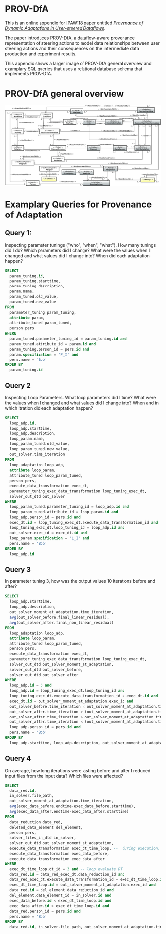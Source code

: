 # PROV-DfA

This is an online appendix for [IPAW'18](http://provenanceweek2018.org/ipaw/) paper entitled *[Provenance of Dynamic Adaptations in User-steered Dataflows](https://link.springer.com/chapter/10.1007/978-3-319-98379-0_2)*.

The paper introduces PROV-DfA, a dataflow-aware provenance representation of steering actions to model data relationships between user steering actions and their consequences on the intermediate data production and experiment results.

This appendix shows a larger image of PROV-DfA general overview and examplary SQL queries that uses a relational database schema that implements PROV-DfA.

# PROV-DfA general overview
![alt text](https://raw.githubusercontent.com/hpcdb/PROV-DfA/master/PROV-DfA.png "PROV-DfA provenance data model")

# Examplary Queries for Provenance of Adaptation

## Query 1:
Inspecting parameter tunings ("who", "when", "what"). How many tunings did I do? Which parameters did I change? What were the values when I changed and what values did I change into? When did each adaptation happen?

```sql
SELECT
  param_tuning.id,
  param_tuning.starttime,
  param_tuning.description,
  param.name,
  param_tuned.old_value,
  param_tuned.new_value
FROM
  parameter_tuning param_tuning,
  attribute param,
  attribute_tuned param_tuned,
  person pers
WHERE
  param_tuned.parameter_tuning_id = param_tuning.id and
  param_tuned.attribute_id = param.id and
  param_tuning.person_id = pers.id and  
  param.specification = 'P_I' and  
  pers.name = 'Bob'
ORDER BY
  param_tuning.id
```

## Query 2
Inspecting Loop Parameters. What loop parameters did I tune? What were the values when I changed and what values did I change into? When and in which itration did each adaptation happen?
```sql
SELECT
  loop_adp.id,
  loop_adp.starttime,
  loop_adp.description,
  loop_param.name,
  loop_param_tuned.old_value,
  loop_param_tuned.new_value,
  out_solver.time_iteration
FROM
  loop_adaptation loop_adp,
  attribute loop_param,
  attribute_tuned loop_param_tuned,
  person pers,
  execute_data_transformation exec_dt,
  parameter_tuning_exec_data_transformation loop_tuning_exec_dt,
  solver_out_dtd out_solver
WHERE
  loop_param_tuned.parameter_tuning_id = loop_adp.id and
  loop_param_tuned.attribute_id = loop_param.id and
  loop_adp.person_id = pers.id and  
  exec_dt.id = loop_tuning_exec_dt.execute_data_transformation_id and
  loop_tuning_exec_dt.loop_tuning_id = loop_adp.id and
  out_solver.exec_id = exec_dt.id and
  loop_param.specification = 'L_I' and  
  pers.name = 'Bob'
ORDER BY
  loop_adp.id
```

## Query 3
In parameter tuning 3, how was the output values 10 iterations before and after?
```sql
SELECT
  loop_adp.starttime,
  loop_adp.description,
  out_solver_moment_at_adaptation.time_iteration,
  avg(out_solver_before.final_linear_residual),
  avg(out_solver_after.final_non_linear_residual)  
FROM
  loop_adaptation loop_adp,
  attribute loop_param,
  attribute_tuned loop_param_tuned,
  person pers,
  execute_data_transformation exec_dt,
  parameter_tuning_exec_data_transformation loop_tuning_exec_dt,
  solver_out_dtd out_solver_moment_at_adaptation,
  solver_out_dtd out_solver_before,
  solver_out_dtd out_solver_after
WHERE
  loop_adp.id = 3 and
  loop_adp.id = loop_tuning_exec_dt.loop_tuning_id and
  loop_tuning_exec_dt.execute_data_transformation_id = exec_dt.id and
  exec_dt.id = out_solver_moment_at_adaptation.exec_id and
  out_solver_before.time_iteration < out_solver_moment_at_adaptation.time_iteration and
  out_solver_after.time_iteration > (out_solver_moment_at_adaptation.time_iteration - 10) and
  out_solver_after.time_iteration > out_solver_moment_at_adaptation.time_iteration and
  out_solver_after.time_iteration < (out_solver_moment_at_adaptation.time_iteration + 10) and
  loop_adp.person_id = pers.id and  
  pers.name = 'Bob'
GROUP BY
  loop_adp.starttime, loop_adp.description, out_solver_moment_at_adaptation.time_iteration
```

## Query 4
On average, how long iterations were lasting before and after I reduced input files from the input data? Which files were affected?
```sql
SELECT
  data_red.id,
  in_solver.file_path,
  out_solver_moment_at_adaptation.time_iteration,
  avg(exec_data_before.endtime-exec_data_before.starttime),
  avg(exec_data_after.endtime-exec_data_after.starttime)
FROM
  data_reduction data_red,
  deleted_data_element del_element,
  person pers,
  solver_files_in_dtd in_solver,
  solver_out_dtd out_solver_moment_at_adaptation,
  execute_data_transformation exec_dt_time_loop, --  during execution, there is always a dt_time_loop running in a time loop simulation
  execute_data_transformation exec_data_before,
  execute_data_transformation exec_data_after
WHERE
  exec_dt_time_loop.dt_id = 3 and -- loop evaluate DT
  data_red.id = data_red_exec_dt.data_reduction_id and
  data_red_exec_dt.execute_data_transformation_id = exec_dt_time_loop.id and
  exec_dt_time_loop.id = out_solver_moment_at_adaptation.exec_id and
  data_red.id = del_element.data_reduction_id and
  del_element.data_element_id = in_solver.id and  
  exec_data_before.id < exec_dt_time_loop.id and
  exec_data_after.id > exec_dt_time_loop.id and
  data_red.person_id = pers.id and  
  pers.name = 'Bob'
GROUP BY
  data_red.id, in_solver.file_path, out_solver_moment_at_adaptation.time_iteration
```
